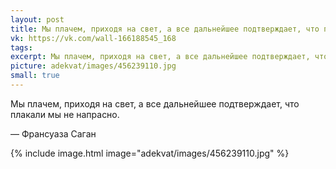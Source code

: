 ```yaml
---
layout: post
title: Мы плачем, приходя на свет, а все дальнейшее подтверждает, что плакали мы не напрасно
vk: https://vk.com/wall-166188545_168
tags: 
excerpt: Мы плачем, приходя на свет, а все дальнейшее подтверждает, что плакали мы не напрасно. — Франсуаза Саган
picture: adekvat/images/456239110.jpg
small: true
---
```

Мы плачем, приходя на свет, а все дальнейшее подтверждает, что плакали мы не напрасно.

— Франсуаза Саган

{% include image.html image="adekvat/images/456239110.jpg" %}
